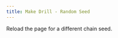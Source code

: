 ```yaml
---
title: Make Drill - Random Seed
---
```

<AssetLoader />

Reload the page for a different chain seed.
<ClientOnly><GameSlides :useRandomSeed="true" :useManualData="false"></GameSlides></ClientOnly>